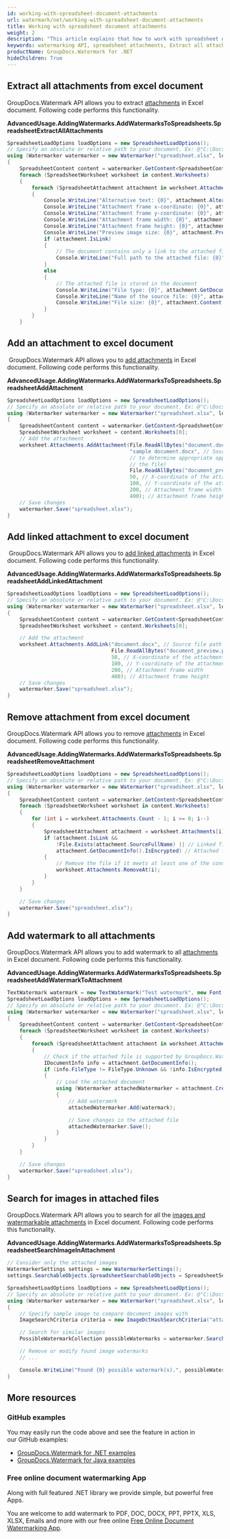 ```yaml
---
id: working-with-spreadsheet-document-attachments
url: watermark/net/working-with-spreadsheet-document-attachments
title: Working with spreadsheet document attachments
weight: 2
description: "This article explains that how to work with spreadsheet document attachments while using GroupDocs watermarking API"
keywords: watermarking API, spreadsheet attachments, Extract all attachments
productName: GroupDocs.Watermark for .NET
hideChildren: True
---
```

## Extract all attachments from excel document

GroupDocs.Watermark API allows you to extract [attachments](https://reference.groupdocs.com/net/watermark/groupdocs.watermark.contents.spreadsheet/spreadsheetworksheet/properties/attachments) in Excel document. Following code performs this functionality.

**AdvancedUsage.AddingWatermarks.AddWatermarksToSpreadsheets.SpreadsheetExtractAllAttachments**

```csharp
SpreadsheetLoadOptions loadOptions = new SpreadsheetLoadOptions();
// Specify an absolute or relative path to your document. Ex: @"C:\Docs\spreadsheet.xlsx"
using (Watermarker watermarker = new Watermarker("spreadsheet.xlsx", loadOptions))
{
    SpreadsheetContent content = watermarker.GetContent<SpreadsheetContent>();
    foreach (SpreadsheetWorksheet worksheet in content.Worksheets)
    {
        foreach (SpreadsheetAttachment attachment in worksheet.Attachments)
        {
            Console.WriteLine("Alternative text: {0}", attachment.AlternativeText);
            Console.WriteLine("Attachment frame x-coordinate: {0}", attachment.X);
            Console.WriteLine("Attachment frame y-coordinate: {0}", attachment.Y);
            Console.WriteLine("Attachment frame width: {0}", attachment.Width);
            Console.WriteLine("Attachment frame height: {0}", attachment.Height);
            Console.WriteLine("Preview image size: {0}", attachment.PreviewImageContent != null ? attachment.PreviewImageContent.Length : 0);
            if (attachment.IsLink)
            {
                // The document contains only a link to the attached file
                Console.WriteLine("Full path to the attached file: {0}", attachment.SourceFullName);
            }
            else
            {
                // The attached file is stored in the document
                Console.WriteLine("File type: {0}", attachment.GetDocumentInfo().FileType);
                Console.WriteLine("Name of the source file: {0}", attachment.SourceFullName);
                Console.WriteLine("File size: {0}", attachment.Content.Length);
            }
        }
    }
```

## Add an attachment to excel document

 GroupDocs.Watermark API allows you to [add attachments](https://reference.groupdocs.com/net/watermark/groupdocs.watermark.contents.spreadsheet/spreadsheetattachmentcollection/methods/addattachment) in Excel document. Following code performs this functionality.

**AdvancedUsage.AddingWatermarks.AddWatermarksToSpreadsheets.SpreadsheetAddAttachment**

```csharp
SpreadsheetLoadOptions loadOptions = new SpreadsheetLoadOptions();
// Specify an absolute or relative path to your document. Ex: @"C:\Docs\spreadsheet.xlsx"
using (Watermarker watermarker = new Watermarker("spreadsheet.xlsx", loadOptions))
{
    SpreadsheetContent content = watermarker.GetContent<SpreadsheetContent>();
    SpreadsheetWorksheet worksheet = content.Worksheets[0];
    // Add the attachment
    worksheet.Attachments.AddAttachment(File.ReadAllBytes("document.docx"), // File content
                                        "sample document.docx", // Source file full name (the extension is used
                                        // to determine appropriate application to open
                                        // the file) 
                                        File.ReadAllBytes("document_preview.png"), // Preview image content
                                        50, // X-coordinate of the attachment frame
                                        100, // Y-coordinate of the attachment frame
                                        200, // Attachment frame width
                                        400); // Attachment frame height
    // Save changes
    watermarker.Save("spreadsheet.xlsx");
}
```

## Add linked attachment to excel document

 GroupDocs.Watermark API allows you to [add linked attachments](https://reference.groupdocs.com/net/watermark/groupdocs.watermark.contents.spreadsheet/spreadsheetattachmentcollection/methods/addlink) in Excel document. Following code performs this functionality.

**AdvancedUsage.AddingWatermarks.AddWatermarksToSpreadsheets.SpreadsheetAddLinkedAttachment**

```csharp
SpreadsheetLoadOptions loadOptions = new SpreadsheetLoadOptions();
// Specify an absolute or relative path to your document. Ex: @"C:\Docs\spreadsheet.xlsx"
using (Watermarker watermarker = new Watermarker("spreadsheet.xlsx", loadOptions))
{
    SpreadsheetContent content = watermarker.GetContent<SpreadsheetContent>();
    SpreadsheetWorksheet worksheet = content.Worksheets[0];

    // Add the attachment
    worksheet.Attachments.AddLink("document.docx", // Source file path
                                  File.ReadAllBytes("document_preview.png"), // Preview image content
                                  50, // X-coordinate of the attachment frame
                                  100, // Y-coordinate of the attachment frame
                                  200, // Attachment frame width
                                  400); // Attachment frame height
    // Save changes
    watermarker.Save("spreadsheet.xlsx");
}
```

## Remove attachment from excel document

GroupDocs.Watermark API allows you to remove [attachments](https://reference.groupdocs.com/net/watermark/groupdocs.watermark.contents.spreadsheet/spreadsheetattachmentcollection) in Excel document. Following code performs this functionality.

**AdvancedUsage.AddingWatermarks.AddWatermarksToSpreadsheets.SpreadsheetRemoveAttachment**

```csharp
SpreadsheetLoadOptions loadOptions = new SpreadsheetLoadOptions();
// Specify an absolute or relative path to your document. Ex: @"C:\Docs\spreadsheet.xlsx"
using (Watermarker watermarker = new Watermarker("spreadsheet.xlsx", loadOptions))
{
    SpreadsheetContent content = watermarker.GetContent<SpreadsheetContent>();
    foreach (SpreadsheetWorksheet worksheet in content.Worksheets)
    {
        for (int i = worksheet.Attachments.Count - 1; i >= 0; i--)
        {
            SpreadsheetAttachment attachment = worksheet.Attachments[i];
            if (attachment.IsLink &&
                !File.Exists(attachment.SourceFullName) || // Linked file that is not available at this moment
                attachment.GetDocumentInfo().IsEncrypted) // Attached file protected with a password
            {
                // Remove the file if it meets at least one of the conditions above
                worksheet.Attachments.RemoveAt(i);
            }
        }
    }

    // Save changes
    watermarker.Save("spreadsheet.xlsx");
}
```

## Add watermark to all attachments  

GroupDocs.Watermark API allows you to add watermark to all [attachments](https://reference.groupdocs.com/net/watermark/groupdocs.watermark.contents.spreadsheet/spreadsheetattachmentcollection) in Excel document. Following code performs this functionality.

**AdvancedUsage.AddingWatermarks.AddWatermarksToSpreadsheets.SpreadsheetAddWatermarkToAttachment**

```csharp
TextWatermark watermark = new TextWatermark("Test watermark", new Font("Arial", 19));
SpreadsheetLoadOptions loadOptions = new SpreadsheetLoadOptions();
// Specify an absolute or relative path to your document. Ex: @"C:\Docs\spreadsheet.xlsx"
using (Watermarker watermarker = new Watermarker("spreadsheet.xlsx", loadOptions))
{
    SpreadsheetContent content = watermarker.GetContent<SpreadsheetContent>();
    foreach (SpreadsheetWorksheet worksheet in content.Worksheets)
    {
        foreach (SpreadsheetAttachment attachment in worksheet.Attachments)
        {
            // Check if the attached file is supported by GroupDocs.Watermark
            IDocumentInfo info = attachment.GetDocumentInfo();
            if (info.FileType != FileType.Unknown && !info.IsEncrypted)
            {
                // Load the attached document
                using (Watermarker attachedWatermarker = attachment.CreateWatermarker())
                {
                    // Add wateramrk
                    attachedWatermarker.Add(watermark);

                    // Save changes in the attached file
                    attachedWatermarker.Save();
                }
            }
        }
    }

    // Save changes
    watermarker.Save("spreadsheet.xlsx");
}
```

## Search for images in attached files

GroupDocs.Watermark API allows you to search for all the [images and watermarkable attachments](https://reference.groupdocs.com/net/watermark/groupdocs.watermark.search.objects/spreadsheetsearchableobjects) in Excel document. Following code performs this functionality.

**AdvancedUsage.AddingWatermarks.AddWatermarksToSpreadsheets.SpreadsheetSearchImageInAttachment**

```csharp
// Consider only the attached images
WatermarkerSettings settings = new WatermarkerSettings();
settings.SearchableObjects.SpreadsheetSearchableObjects = SpreadsheetSearchableObjects.AttachedImages;

SpreadsheetLoadOptions loadOptions = new SpreadsheetLoadOptions();
// Specify an absolute or relative path to your document. Ex: @"C:\Docs\spreadsheet.xlsx"
using (Watermarker watermarker = new Watermarker("spreadsheet.xlsx", loadOptions, settings))
{
    // Specify sample image to compare document images with
    ImageSearchCriteria criteria = new ImageDctHashSearchCriteria("attachment.png");

    // Search for similar images
    PossibleWatermarkCollection possibleWatermarks = watermarker.Search(criteria);

    // Remove or modify found image watermarks
    // ...

    Console.WriteLine("Found {0} possible watermark(s).", possibleWatermarks.Count);
}
```

## More resources

### GitHub examples

You may easily run the code above and see the feature in action in our GitHub examples:

* [GroupDocs.Watermark for .NET examples](https://github.com/groupdocs-watermark/GroupDocs.Watermark-for-.NET)
* [GroupDocs.Watermark for Java examples](https://github.com/groupdocs-watermark/GroupDocs.Watermark-for-Java)

### Free online document watermarking App

Along with full featured .NET library we provide simple, but powerful free Apps.

You are welcome to add watermark to PDF, DOC, DOCX, PPT, PPTX, XLS, XLSX, Emails and more with our free online [Free Online Document Watermarking App](https://products.groupdocs.app/watermark).

